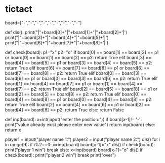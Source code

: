 # tictact
board=["-","-","-","-","-","-","-","-","-"]

def dis():
    print("|"+board[0]+"|"+board[1]+"|"+board[2]+'|')
    print("|"+board[3]+"|"+board[4]+"|"+board[5]+'|')
    print("|"+board[6]+"|"+board[7]+"|"+board[8]+'|')
    
def check(board):
    p1="x"
    p2="o"
    if board[0] == board[1] == board[2] == p1 or board[0] == board[1] == board[2] == p2:
        return True
    elif board[3] == board[4] == board[5] == p1 or board[3] == board[4] == board[5] == p2:
        return True
    elif board[6] == board[7] == board[8] == p1 or board[6] == board[7] == board[8] == p2:
        return True
    elif board[0] == board[3] == board[6] == p1 or board[0] == board[3] == board[6] == p2:
        return True
    elif board[1] == board[4] == board[7] == p1 or board[1] == board[4] == board[7] == p2:
        return True
    elif board[2] == board[5] == board[8] == p1 or board[2] == board[5] == board[8] == p2:
        return True
    elif board[0] == board[4] == board[8] == p1 or board[0] == board[4] == board[8] == p2:
        return True
    elif board[2] == board[4] == board[6] == p1 or board[2] == board[4] == board[6] == p2:
        return True
    else:
        return False
    
def inp(board):
    x=int(input("enter the position:"))
    if board[x-1]!= '-':
        print("value already exist please enter new value")
        return inp(board)
    else:
        return x
    
player1 = input("player name 1:")
player2 = input("player name 2:") 
dis()
for i in range(9):
    if i%2==0:
        x=inp(board)
        board[x-1]="x"
        dis()
        if check(board):
            print("player 1 win")
            break
    else:
        x=inp(board)
        board[x-1]="o"
        dis()
        if check(board):
            print("player 2 win")
            break
print("over")
